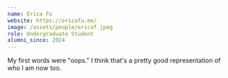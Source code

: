 ```yaml
---
name: Erica Fu
website: https://ericafu.me/
image: /assets/people/ericaf.jpeg
role: Undergraduate Student
alumni_since: 2024
---
```


My first words were "oops." I think that's a pretty good representation of who I am now too.
